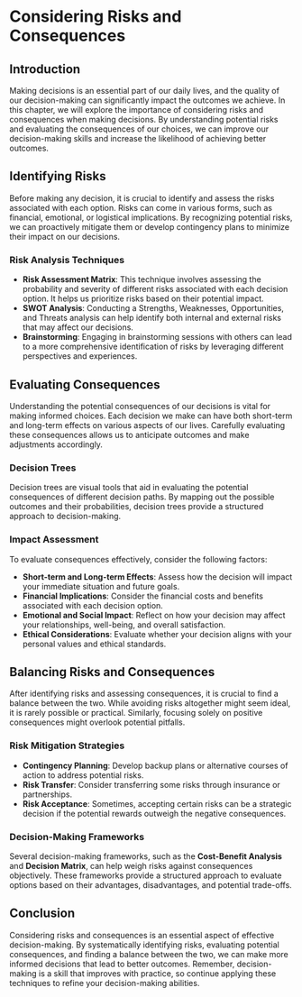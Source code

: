 # Considering Risks and Consequences

## Introduction

Making decisions is an essential part of our daily lives, and the quality of our decision-making can significantly impact the outcomes we achieve. In this chapter, we will explore the importance of considering risks and consequences when making decisions. By understanding potential risks and evaluating the consequences of our choices, we can improve our decision-making skills and increase the likelihood of achieving better outcomes.

## Identifying Risks

Before making any decision, it is crucial to identify and assess the risks associated with each option. Risks can come in various forms, such as financial, emotional, or logistical implications. By recognizing potential risks, we can proactively mitigate them or develop contingency plans to minimize their impact on our decisions.

### Risk Analysis Techniques

- **Risk Assessment Matrix**: This technique involves assessing the probability and severity of different risks associated with each decision option. It helps us prioritize risks based on their potential impact.
- **SWOT Analysis**: Conducting a Strengths, Weaknesses, Opportunities, and Threats analysis can help identify both internal and external risks that may affect our decisions.
- **Brainstorming**: Engaging in brainstorming sessions with others can lead to a more comprehensive identification of risks by leveraging different perspectives and experiences.

## Evaluating Consequences

Understanding the potential consequences of our decisions is vital for making informed choices. Each decision we make can have both short-term and long-term effects on various aspects of our lives. Carefully evaluating these consequences allows us to anticipate outcomes and make adjustments accordingly.

### Decision Trees

Decision trees are visual tools that aid in evaluating the potential consequences of different decision paths. By mapping out the possible outcomes and their probabilities, decision trees provide a structured approach to decision-making.

### Impact Assessment

To evaluate consequences effectively, consider the following factors:

- **Short-term and Long-term Effects**: Assess how the decision will impact your immediate situation and future goals.
- **Financial Implications**: Consider the financial costs and benefits associated with each decision option.
- **Emotional and Social Impact**: Reflect on how your decision may affect your relationships, well-being, and overall satisfaction.
- **Ethical Considerations**: Evaluate whether your decision aligns with your personal values and ethical standards.

## Balancing Risks and Consequences

After identifying risks and assessing consequences, it is crucial to find a balance between the two. While avoiding risks altogether might seem ideal, it is rarely possible or practical. Similarly, focusing solely on positive consequences might overlook potential pitfalls.

### Risk Mitigation Strategies

- **Contingency Planning**: Develop backup plans or alternative courses of action to address potential risks.
- **Risk Transfer**: Consider transferring some risks through insurance or partnerships.
- **Risk Acceptance**: Sometimes, accepting certain risks can be a strategic decision if the potential rewards outweigh the negative consequences.

### Decision-Making Frameworks

Several decision-making frameworks, such as the **Cost-Benefit Analysis** and **Decision Matrix**, can help weigh risks against consequences objectively. These frameworks provide a structured approach to evaluate options based on their advantages, disadvantages, and potential trade-offs.

## Conclusion

Considering risks and consequences is an essential aspect of effective decision-making. By systematically identifying risks, evaluating potential consequences, and finding a balance between the two, we can make more informed decisions that lead to better outcomes. Remember, decision-making is a skill that improves with practice, so continue applying these techniques to refine your decision-making abilities.
